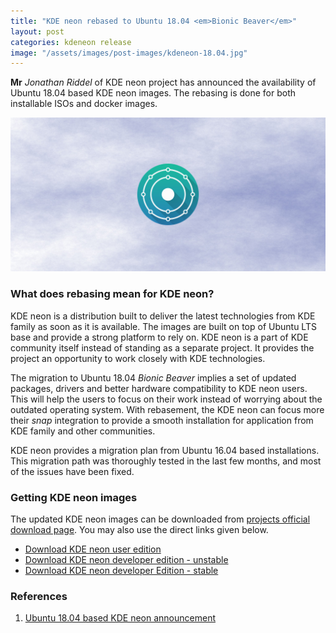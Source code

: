 ```yaml
---
title: "KDE neon rebased to Ubuntu 18.04 <em>Bionic Beaver</em>"
layout: post
categories: kdeneon release
image: "/assets/images/post-images/kdeneon-18.04.jpg"
---
```


**Mr** *Jonathan Riddel* of KDE neon project has announced the availability of Ubuntu 18.04 based KDE neon images. The rebasing is done for both installable ISOs and docker images.

![Ubuntu 18.04 based KDE neon - banner](/assets/images/post-images/kdeneon-18.04.jpg)

### What does rebasing mean for KDE neon?
KDE neon is a distribution built to deliver the latest technologies from KDE family as soon as it is available. The images are built on top of Ubuntu LTS base and provide a strong platform to rely on. KDE neon is a part of KDE community itself instead of standing as a separate project. It provides the project an opportunity to work closely with KDE technologies.

The migration to Ubuntu 18.04 *Bionic Beaver* implies a set of updated packages, drivers and better hardware compatibility to KDE neon users. This will help the users to focus on their work instead of worrying about the outdated operating system. With rebasement, the KDE neon can focus more their *snap* integration to provide a smooth installation for application from KDE family and other communities.

KDE neon provides a migration plan from Ubuntu 16.04 based installations. This migration path was thoroughly tested in the last few months, and most of the issues have been fixed.

### Getting KDE neon images
The updated KDE neon images can be downloaded from [projects official download page](https://neon.kde.org/download). You may also use the direct links given below.

- [Download KDE neon user edition](https://files.kde.org/neon/images/neon-useredition/current/neon-useredition-20180925-0833-amd64.iso)
- [Download KDE neon developer edition - unstable](https://files.kde.org/neon/images/neon-devedition-gitunstable/current/neon-devedition-gitunstable-20180924-1254-amd64.iso)
- [Download KDE neon developer Edition - stable](https://files.kde.org/neon/images/neon-devedition-gitstable/current/neon-devedition-gitstable-20180925-1248-amd64.iso)

### References
1. [Ubuntu 18.04 based KDE neon announcement](https://dot.kde.org/2018/09/26/kde-neon-rebased-ubuntu-1804-lts-bionic-beaver)